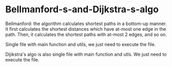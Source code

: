 # Bellmanford-s-and-Dijkstra-s-algo

Bellmanford:
the algorithm calculates shortest paths in a bottom-up manner.  It first calculates the shortest distances which have at-most one edge in the path. Then, it calculates the shortest paths with at-most 2 edges, and so on.

Single file with main function and utils, we just need to execute the file.

Dijikstra's algo is also single file with main function and utls. We just need to execute the file.
